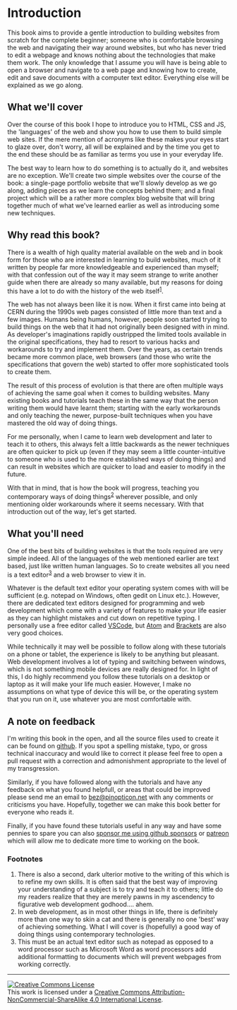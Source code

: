 # Introduction
This book aims to provide a gentle introduction to building websites from scratch for the complete beginner; someone who is comfortable browsing the web and navigating their way around websites, but who has never tried to edit a webpage and knows nothing about the technologies that make them work. The only knowledge that I assume you will have is being able to open a browser and navigate to a web page and knowing how to create, edit and save documents with a computer text editor. Everything else will be explained as we go along.

## What we'll cover
Over the course of this book I hope to introduce you to HTML, CSS and JS, the 'languages' of the web and show you how to use them to build simple web sites. If the mere mention of acronyms like these makes your eyes start to glaze over, don't worry, all will be explained and by the time you get to the end these should be as familiar as terms you use in your everyday life.

The best way to learn how to do something is to actually do it, and websites are no exception. We'll create two simple websites over the course of the book: a single-page portfolio website that we'll slowly develop as we go along, adding pieces as we learn the concepts behind them; and a final project which will be a rather more complex blog website that will bring together much of what we've learned earlier as well as introducing some new techniques.

## Why read this book?
There is a wealth of high quality material available on the web and in book form for those who are interested in learning to build websites, much of it written by people far more knowledgeable and experienced than myself; with that confession out of the way it may seem strange to write another guide when there are already so many available, but my reasons for doing this have a lot to do with the history of the web itself<sup id="a1">[1](#f1)</sup>.

The web has not always been like it is now. When it first came into being at CERN during the 1990s web pages consisted of little more than text and a few images. Humans being humans, however, people soon started trying to build things on the web that it had not originally been designed with in mind. As developer's imaginations rapidly oustripped the limited tools available in the original specifications, they had to resort to various hacks and workarounds to try and implement them. Over the years, as certain trends became more common place, web browsers (and those who write the specifications that govern the web) started to offer more sophisticated tools to create them.

The result of this process of evolution is that there are often multiple ways of achieving the same goal when it comes to building websites. Many existing books and tutorials teach these in the same way that the person writing them would have learnt them; starting with the early workarounds and only teaching the newer, purpose-built techniques when you have mastered the old way of doing things.

For me personally, when I came to learn web development and later to teach it to others, this always felt a little backwards as the newer techniques are often quicker to pick up (even if they may seem a little counter-intuitive to someone who is used to the more established ways of doing things) and can result in websites which are quicker to load and easier to modify in the future.

With that in mind, that is how the book will progress, teaching you contemporary ways of doing things<sup id="a2">[2](#f2)</sup> wherever possible, and only mentioning older workarounds where it seems necessary. With that introduction out of the way, let's get started.

## What you'll need
One of the best bits of building websites is that the tools required are very simple indeed. All of the languages of the web mentioned earlier are text based, just like written human languages. So to create websites all you need is a text editor<sup id="a3">[3](#f3)</sup> and a web browser to view it in.

Whatever is the default text editor your operating system comes with will be sufficient (e.g. notepad on Windows, often gedit on Linux etc.). However, there are dedicated text editors designed for programming and web development which come with a variety of features to make your life easier as they can highlight mistakes and cut down on repetitive typing. I personally use a free editor called [VSCode](https://code.visualstudio.com/), but [Atom](https://atom.io/) and [Brackets](http://brackets.io/) are also very good choices.

While technically it may well be possible to follow along with these tutorials on a phone or tablet, the experience is likely to be anything but pleasant. Web development involves a lot of typing and switching between windows, which is not something mobile devices are really designed for. In light of this, I do highly recommend you follow these tutorials on a desktop or laptop as it will make your life much easier. However, I make no assumptions on what type of device this will be, or the operating system that you run on it, use whatever you are most comfortable with.

## A note on feedback
I'm writing this book in the open, and all the source files used to create it can be found on [github](https://github.com/BezPowell/building_websites_for_beginners). If you spot a spelling mistake, typo, or gross technical inaccuracy and would like to correct it please feel free to open a pull request with a correction and admonishment appropriate to the level of my transgression.

Similarly, if you have followed along with the tutorials and have any feedback on what you found helpfull, or areas that could be improved please send me an email to [bez@pinopticon.net](mailto:bez@pinopticon.net) with any comments or criticisms you have. Hopefully, together we can make this book better for everyone who reads it.

Finally, if you have found these tutorials useful in any way and have some pennies to spare you can also [sponsor me using github sponsors](https://github.com/sponsors/BezPowell) or [patreon](https://www.patreon.com/bezpowell) which will allow me to dedicate more time to working on the book.

### Footnotes
<ol>
    <li id="f1">There is also a second, dark ulterior motive to the writing of this which is to refine my own skills. It is often said that the best way of improving your understanding of a subject is to try and teach it to others; little do my readers realize that they are merely pawns in my ascendency to figurative web development godhood.... ahem.</li>
    <li id="f2">In web development, as in most other things in life, there is definitely more than one way to skin a cat and there is generally no one 'best' way of achieving something. What I will cover is (hopefully) a good way of doing things using contemporary technologies.</li>
    <li id="f3"> This must be an actual text editor such as notepad as opposed to a word processor such as Microsoft Word as word processors add additional formatting to documents which will prevent webpages from working correctly.</li>
</ol>

---
<a rel="license" href="http://creativecommons.org/licenses/by-nc-sa/4.0/"><img alt="Creative Commons License" style="border-width:0" src="https://i.creativecommons.org/l/by-nc-sa/4.0/88x31.png" /></a><br />This work is licensed under a <a rel="license" href="http://creativecommons.org/licenses/by-nc-sa/4.0/">Creative Commons Attribution-NonCommercial-ShareAlike 4.0 International License</a>.